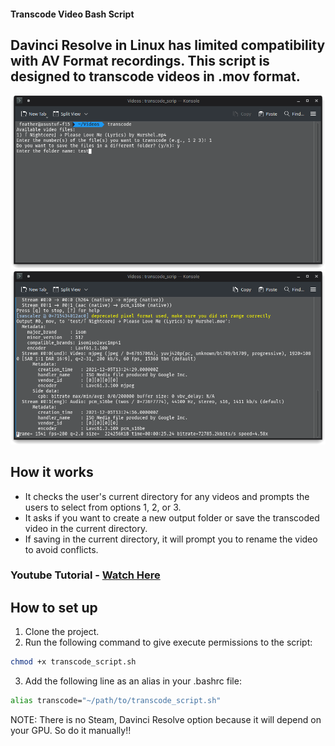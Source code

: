 #### Transcode Video Bash Script
## Davinci Resolve in Linux has limited compatibility with AV Format recordings. This script is designed to transcode videos in .mov format.

![Screenshot](screenshots/transcode1.png)![Screenshot](screenshots/transcode2.png)

## How it works

- It checks the user's current directory for any videos and prompts the users to select from options 1, 2, or 3.
- It asks if you want to create a new output folder or save the transcoded video in the current directory.
- If saving in the current directory, it will prompt you to rename the video to avoid conflicts.

### Youtube Tutorial - [Watch Here](https://youtu.be/I0oqHkP93JM)

## How to set up

1. Clone the project.
2. Run the following command to give execute permissions to the script:

```bash
chmod +x transcode_script.sh
```

3. Add the following line as an alias in your .bashrc file:

```bash
alias transcode="~/path/to/transcode_script.sh"
```

NOTE: There is no Steam, Davinci Resolve option because it will depend on your GPU. So do it manually!! 
